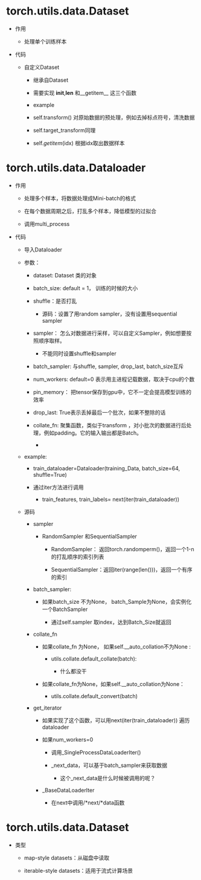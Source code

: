 
# torch.utils.data.Dataset


- 作用


    - 处理单个训练样本


- 代码


    - 自定义Dataset


         - 继承自Dataset


         - 需要实现 __init__,__len__ 和__getitem__ 这三个函数


         - example


         - self.transform() 对原始数据的预处理，例如去掉标点符号，清洗数据


         - self.target_transform同理


         - self._getitem_(idx) 根据idx取出数据样本




# torch.utils.data.Dataloader


- 作用


    - 处理多个样本，将数据处理成Mini-batch的格式


    - 在每个数据周期之后，打乱多个样本，降低模型的过拟合


    - 调用multi_process


- 代码


    - 导入Dataloader


    - 参数：


         - dataset: Dataset 类的对象


         - batch_size: default = 1， 训练的时候的大小


         - shuffle：是否打乱


              - 源码：设置了用random sampler，没有设置用sequential sampler


         - sampler： 怎么对数据进行采样，可以自定义Sampler，例如想要按照顺序取样。


              - 不能同时设置shuffle和sampler


         - batch_sampler: 与shuffle, sampler, drop_last, batch_size互斥


         - num_workers: default=0 表示用主进程记载数据，取决于cpu的个数


         - pin_memory： 把tensor保存到gpu中，它不一定会提高模型训练的效率


         - drop_last: True表示丢掉最后一个批次，如果不整除的话


         - collate_fn: 聚集函数，类似于transform ，对小批次的数据进行后处理，例如padding。它的输入输出都是Batch。


              - 


    - example:


         - train_dataloader=Dataloader(training_Data, batch_size=64, shuffle=True)


         - 通过iter方法进行调用


              - train_features, train_labels= next(iter(train_dataloader))


    - 源码


         - sampler


              - RandomSampler 和SequentialSampler


                   - RandomSampler： 返回torch.randomperm()，返回一个1-n的打乱顺序的索引列表


                   - SequentialSampler：返回iter(range(len()))，返回一个有序的索引


         - batch_sampler:


              - 如果batch_size 不为None， batch_Sample为None，会实例化一个BatchSampler


                   - 通过self.sampler 取index，达到Batch_Size就返回


         - collate_fn


              - 如果collate_fn 为None， 如果self.__auto_collation不为None :


                   - utils.collate.default_collate(batch):


                        - 什么都没干


              - 如果collate_fn为None，如果self.__auto_collation为None：


                   - utils.collate.default_convert(batch)


         - get_iterator


              - 如果实现了这个函数，可以用next(iter(train_dataloader)) 遍历dataloader


              - 如果num_workers=0


                   - 调用_SingleProcessDataLoaderIter()


                   - _next_data，可以基于batch_sampler来获取数据


                        - 这个_next_data是什么时候被调用的呢？


              - _BaseDataLoaderIter


                   - 在next中调用/*next/*data函数




# torch.utils.data.Dataset


- 类型


    - map-style datasets：从磁盘中读取


    - iterable-style datasets：适用于流式计算场景



